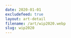 ```yaml
---
date: 2020-01-01
excludefeed: true
layout: art-detail
filename: /art/wip2020.webp
slug: wip2020
---
```

